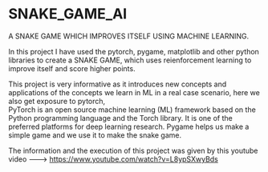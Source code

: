 # SNAKE_GAME_AI
A SNAKE GAME WHICH IMPROVES ITSELF USING MACHINE LEARNING.

In this project I have used the pytorch, pygame, matplotlib and other python libraries to create a SNAKE GAME, which uses reienforcement learning to improve 
itself and score higher points.

This project is very informative as it introduces new concepts and applications of the concepts we learn in ML in a real case scenario, here we also get exposure to pytorch,  
PyTorch is an open source machine learning (ML) framework based on the Python programming language and the Torch library. It is one of the preferred platforms for deep learning research.
Pygame helps us make a simple game and we use it to make the snake game. 

The information and the execution of this project was given by this youtube video ---> https://www.youtube.com/watch?v=L8ypSXwyBds
